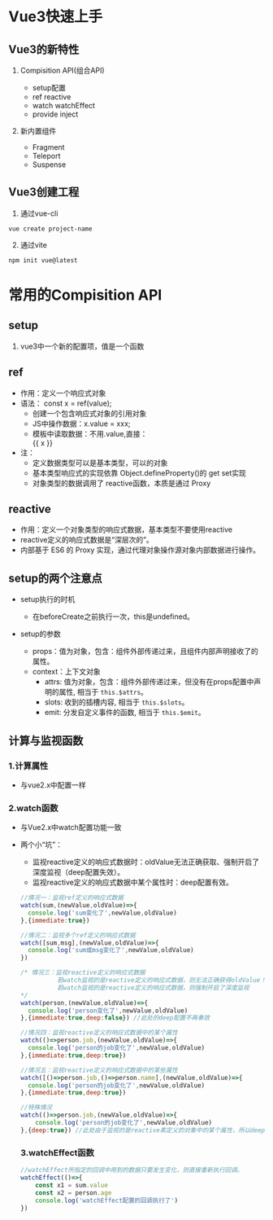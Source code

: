 # Vue3快速上手

## Vue3的新特性

  1. Compisition API(组合API)

     - setup配置 
     - ref reactive
     - watch watchEffect
     - provide inject
2. 新内置组件
     - Fragment
     - Teleport
     - Suspense  

## Vue3创建工程

  1. 通过vue-cli
  ```
  vue create project-name
  ```
  2. 通过vite
  ```
  npm init vue@latest
  ```

# 常用的Compisition API

## setup
1. vue3中一个新的配置项，值是一个函数

## ref
- 作用：定义一个响应式对象
- 语法： const x = ref(value);
  - 创建一个包含响应式对象的引用对象
  - JS中操作数据：x.value = xxx;
  - 模板中读取数据：不用.value,直接：<div>{{ x }}</div>
- 注：
  - 定义数据类型可以是基本类型，可以的对象
  - 基本类型响应式的实现依靠 Object.defineProperty()的 get set实现
  - 对象类型的数据调用了 reactive函数，本质是通过 Proxy

## reactive
- 作用：定义一个对象类型的响应式数据，基本类型不要使用reactive
- reactive定义的响应式数据是“深层次的”。
- 内部基于 ES6 的 Proxy 实现，通过代理对象操作源对象内部数据进行操作。

## setup的两个注意点

- setup执行的时机
  - 在beforeCreate之前执行一次，this是undefined。
  
- setup的参数
  - props：值为对象，包含：组件外部传递过来，且组件内部声明接收了的属性。
  - context：上下文对象
    - attrs: 值为对象，包含：组件外部传递过来，但没有在props配置中声明的属性, 相当于 ```this.$attrs```。
    - slots: 收到的插槽内容, 相当于 ```this.$slots```。
    - emit: 分发自定义事件的函数, 相当于 ```this.$emit```。

## 计算与监视函数

### 1.计算属性
- 与vue2.x中配置一样

### 2.watch函数

- 与Vue2.x中watch配置功能一致

- 两个小“坑”：

  - 监视reactive定义的响应式数据时：oldValue无法正确获取、强制开启了深度监视（deep配置失效）。
  - 监视reactive定义的响应式数据中某个属性时：deep配置有效。
  
  ```js
  //情况一：监视ref定义的响应式数据
  watch(sum,(newValue,oldValue)=>{
  	console.log('sum变化了',newValue,oldValue)
  },{immediate:true})
  
  //情况二：监视多个ref定义的响应式数据
  watch([sum,msg],(newValue,oldValue)=>{
  	console.log('sum或msg变化了',newValue,oldValue)
  }) 
  
  /* 情况三：监视reactive定义的响应式数据
  			若watch监视的是reactive定义的响应式数据，则无法正确获得oldValue！！
  			若watch监视的是reactive定义的响应式数据，则强制开启了深度监视 
  */
  watch(person,(newValue,oldValue)=>{
  	console.log('person变化了',newValue,oldValue)
  },{immediate:true,deep:false}) //此处的deep配置不再奏效
  
  //情况四：监视reactive定义的响应式数据中的某个属性
  watch(()=>person.job,(newValue,oldValue)=>{
  	console.log('person的job变化了',newValue,oldValue)
  },{immediate:true,deep:true}) 
  
  //情况五：监视reactive定义的响应式数据中的某些属性
  watch([()=>person.job,()=>person.name],(newValue,oldValue)=>{
  	console.log('person的job变化了',newValue,oldValue)
  },{immediate:true,deep:true})
  
  //特殊情况
  watch(()=>person.job,(newValue,oldValue)=>{
      console.log('person的job变化了',newValue,oldValue)
  },{deep:true}) //此处由于监视的是reactive素定义的对象中的某个属性，所以deep配置有效
  ```
  ### 3.watchEffect函数
  ```js
  //watchEffect所指定的回调中用到的数据只要发生变化，则直接重新执行回调。
  watchEffect(()=>{
      const x1 = sum.value
      const x2 = person.age
      console.log('watchEffect配置的回调执行了')
  })

